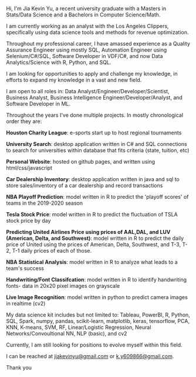 Hi, I'm Jia Kevin Yu, a recent university graduate with a Masters in Stats/Data Science and a Bachelors in Computer Science/Math. 

I am currently working as an analyst with the Los Angeles Clippers, specifically using data science tools and methods for revenue optimization. 

Throughout my professional career, I have amassed experience as a Quality Assurance Engineer using mostly SQL, Automation Engineer using Selenium/C#/SQL, Software Developer in VDF/C#, and now Data Analytics/Science with R, Python, and SQL.

I am looking for opportunities to apply and challenge my knowledge, in efforts to expand my knowledge in a vast and new field. 

I am open to all roles in: Data Analyst/Engineer/Developer/Scientist, Business Analyst, Business Intelligence Engineer/Developer/Analyst, and Software Developer in ML.

Throughout the years I've done multiple projects. In mostly chronological order they are:

**Houston Charity League**: e-sports start up to host regional tournaments

**University Search**: desktop application written in C# and SQL connections to search for universities within database that fits criteria (state, tuition, etc)

**Personal Website**: hosted on github pages, and written using html/css/javascript

 **Car Dealership Inventory**: desktop application written in java and sql to store sales/inventory of a car dealership and record transactions

  **NBA Playoff Prediction**: model written in R to predict the 'playoff scores' of teams in the 2019-2020 season 

  **Tesla Stock Price**: model written in R to predict the fluctuation of TSLA stock price by day

  **Predicting United Airlines Price using prices of AAL,DAL, and LUV (American, Delta, and Southwest)**: model written in R to predict the daily price of United using the prices of American, Delta, Southwest, and T-3, T-2, T-1 daily prices of each of those.

  **NBA Statistical Analysis**: model written in R to analyze what leads to a team's success

  **Handwriting/Font Classifcation**: model written in R to identify handwriting fonts- data in 20x20 pixel images on grayscale

  **Live Image Recognition**: model written in python to predict camera images in realtime (cv2)


My data science kit includes but not limited to: Tableau, PowerBI, R, Python, SQL, Spark, numpy, pandas, scikit-learn, matplotlib, keras, tensorflow, PCA, KNN, K-means, SVM, RF, Linear/Logistic Regression, Neural Networks/Convoultional NN, NLP (basic), and cv2


Currently, I am still looking for positions to evolve myself within this field. 

I can be reached at jiakevinyu@gmail.com or k.y609866@gmail.com. 

Thank you
